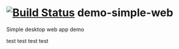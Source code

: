 [![Build Status](https://travis-ci.org/rzhilkibaev/demo-simple-web.png?branch=master)](https://travis-ci.org/rzhilkibaev/demo-simple-web)
demo-simple-web
===============

Simple desktop web app demo

test test test test
